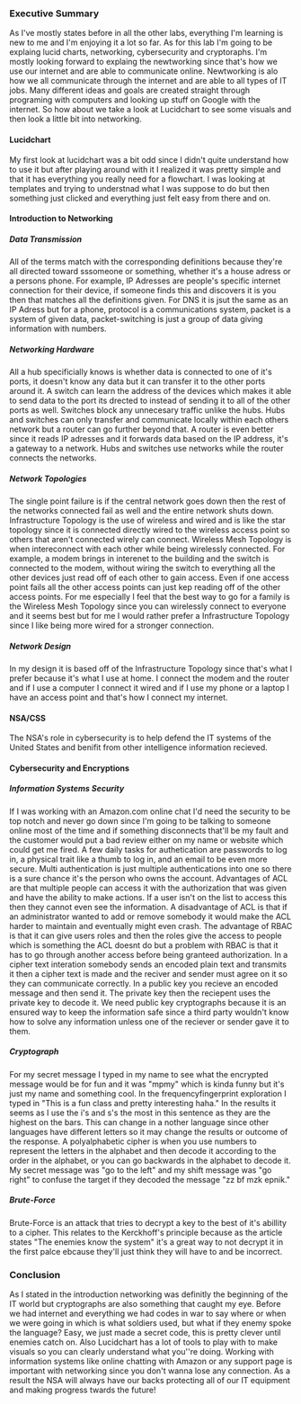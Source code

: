### Executive Summary
As I've mostly states before in all the other labs, everything I'm learning is new to me and I'm enjoying it a lot so far. As for this lab I'm going to be explaing lucid charts, networking, cybersecurity and cryptoraphs. I'm mostly looking forward to explaing the newtworking since that's how we use our internet and are able to communicate online. Newtworking is alo how we all communicate through the internet and are able to all types of IT jobs. Many different ideas and goals are created straight through programing with computers and looking up stuff on Google with the internet. So how about we take a look at Lucidchart to see some visuals and then look a little bit into networking.

#### Lucidchart
My first look at lucidchart was a bit odd since I didn't quite understand how to use it but after playing around with it I realized it was pretty simple and that it has everything you really need for a flowchart. I was looking at templates and trying to understnad what I was suppose to do but then something just clicked and everything just felt easy from there and on.

#### Introduction to Networking
##### Data Transmission
All of the terms match with the corresponding definitions because they're all directed toward sssomeone or something, whether it's a house adress or a persons phone. For example, IP Adresses are people's specific internet connection for their device, if someone finds this and discovers it is you then that matches all the definitions given. For DNS it is jsut the same as an IP Adress but for a phone, protocol is a communications system, packet is a system of given data, packet-switching is just a group of data giving information with numbers. 
##### Networking Hardware
All a hub specificially knows is whether data is connected to one of it's ports, it doesn't know any data but it can transfer it to the other ports around it. A switch can learn the address of the devices which makes it able to send data to the port its drected to instead of sending it to all of the other ports as well. Switches block any unnecesary traffic unlike the hubs. Hubs and switches can only transfer and communicate locally within each others network but a router can go further beyond that.  A router is even better since it reads IP adresses and it forwards data based on the IP address, it's a gateway to a network. Hubs and switches use networks while the router connects the networks. 
##### Network Topologies
The single point failure is if the central network goes down then the rest of the networks connected fail as well and the entire network shuts down. Infrastructure Topology is the use of wireless and wired and is like the star topology since it is connected directly wired to the wireless access point so others that aren't connected wirely can connect. Wireless Mesh Topology is when intereconnect with each other while being wirelessly connected. For example, a modem brings in interenet to the building and the switch is connected to the modem, without wiring the switch to everything all the other devices just read off of each other to gain access. Even if one access point fails all the other access points can just kep reading off of the other access points. For me especially I feel that the best way to go for a family is the Wireless Mesh Topology since you can wirelessly connect to everyone and it seems best but for me I would rather prefer a Infrastructure Topology since I like being more wired for a stronger connection. 
##### Network Design
In my design it is based off of the Infrastructure Topology since that's what I prefer because it's what I use at home. I connect the modem and the router and if I use a computer I connect it wired and if I use my phone or a laptop I have an access point and that's how I connect my internet. 

#### NSA/CSS
The NSA's role in cybersecurity is to help defend the IT systems of the United States and benifit from other intelligence information recieved.

#### Cybersecurity and Encryptions
##### Information Systems Security
If I was working with an Amazon.com online chat I'd need the security to be top notch and never go down since I'm going to be talking to someone online most of the time and if something disconnects that'll be my fault and the customer would put a bad review either on my name or website which could get me fired. A few daily tasks for authetication are passwords to log in, a physical trait like a thumb to log in, and an email to be even more secure. Multi authentication is just multiple authentications into one so there is a sure chance it's the person who owns the account. Advantages of ACL are that multiple people can access it with the authorization that was given and have the ability to make actions. If a user isn't on the list to access this then they cannot even see the information. A disadvantage of ACL is that if an administrator wanted to add or remove somebody it would make the ACL harder to maintain and eventually might even crash. The advantage of RBAC is that it can give users roles and then the roles give the access to people which is something the ACL doesnt do but a problem with RBAC is that it has to go through another access before being granteed authorization. In a cipher text interation somebody sends an encoded plain text and transmits it then a cipher text is made and the reciver and sender must agree on it so they can communicate correctly. In a public key you recieve an encoded message and then send it. The private key then the reciepent uses the private key to decode it. We need public key cryptographs because it is an ensured way to keep the information safe since a third party wouldn't know how to solve any information unless one of the reciever or sender gave it to them. 
##### Cryptograph
For my secret message I typed in my name to see what the encrypted message would be for fun and it was "mpmy" which is kinda funny but it's just my name and something cool. In the frequencyfingerprint exploration I typed in "This is a fun class and pretty interesting haha." In the results it seems as I use the i's and s's the most in this sentence as they are the highest on the bars. This can change in a nother language since other languages have different letters so it may change the results or outcome of the response. A polyalphabetic cipher is when you use numbers to represent the letters in the alphabet and then decode it according to the order in the alphabet, or you can go backwards in the alphabet to decode it. My secret message was "go to the left" and my shift message was "go right" to confuse the target if they decoded the message "zz bf mzk epnik."
##### Brute-Force 
Brute-Force is an attack that tries to decrypt a key to the best of it's abillity to a cipher. This relates to the Kerckhoff's principle because as the article states "The enemies know the system" it's a great way to not decrypt it in the first palce ebcause they'll just think they will have to and be incorrect. 

### Conclusion
As I stated in the introduction networking was definitly the beginning of the IT world but cryptographs are also something that caught my eye. Before we had internet and everything we had codes in war to say where or when we were going in which is what soldiers used, but what if they enemy spoke the language? Easy, we just made a secret code, this is pretty clever until enemies catch on. Also Lucidchart has a lot of tools to play with to make visuals so you can clearly understand what you''re doing. Working with information systems like online chatting with Amazon or any support page is important with networking since you don't wanna lose any connection. As a result the NSA will always have our backs protecting all of our IT equipment and making progress twards the future!
